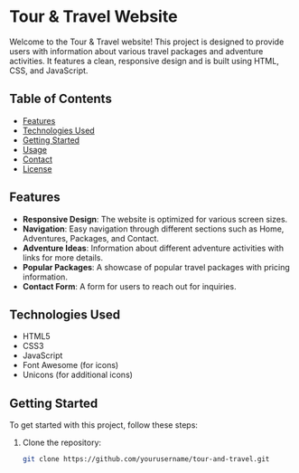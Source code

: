 # Tour & Travel Website

Welcome to the Tour & Travel website! This project is designed to provide users with information about various travel packages and adventure activities. It features a clean, responsive design and is built using HTML, CSS, and JavaScript.

## Table of Contents

- [Features](#features)
- [Technologies Used](#technologies-used)
- [Getting Started](#getting-started)
- [Usage](#usage)
- [Contact](#contact)
- [License](#license)

## Features

- **Responsive Design**: The website is optimized for various screen sizes.
- **Navigation**: Easy navigation through different sections such as Home, Adventures, Packages, and Contact.
- **Adventure Ideas**: Information about different adventure activities with links for more details.
- **Popular Packages**: A showcase of popular travel packages with pricing information.
- **Contact Form**: A form for users to reach out for inquiries.

## Technologies Used

- HTML5
- CSS3
- JavaScript
- Font Awesome (for icons)
- Unicons (for additional icons)

## Getting Started

To get started with this project, follow these steps:

1. Clone the repository:
   ```bash
   git clone https://github.com/yourusername/tour-and-travel.git
